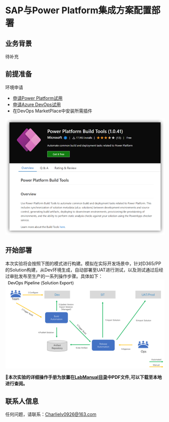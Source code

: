 # SAP与Power Platform集成方案配置部署

## 业务背景

待补充

## 前提准备

环境申请

- [申请Power Platform试用](https://make.powerapps.com/signup?redirect=marketing)
- [申请Azure DevOps试用](https://docs.microsoft.com/en-us/azure/devops/user-guide/sign-up-invite-teammates?view=azure-devops)
- 在DevOps MarketPlace中安装所需插件
  
![PP Buuild Tool](./Images/PP_Build_Tool.png)

## 开始部署

本次实验将会按照下图的模式进行构建。模拟在实际开发场景中，针对D365/PP的Solution构建，从Dev环境生成，自动部署至UAT进行测试，以及测试通过后经过审批发布至生产的一系列操作步骤。具体如下：
![SolutionPipeline](./Images/Solution%20Pipeline.png)

**🥰本次实验的详细操作手册为放置在[LabManual目录](https://github.com/charlielv926/Biz-App-TechSolution/tree/main/PP%26D365%20CE%20Solution%20Deployment%20with%20Azure%20DevOps/LabManual)中PDF文件,可以下载至本地进行查阅。**

## 联系人信息

任何问题，请联系：Charlielv0926@163.com